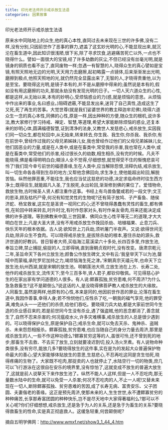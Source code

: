 ```yaml
---
title: 印光老法师开示戒杀放生法语
categories: 因果故事
---
```


	   
印光老法师开示戒杀放生法语

原来水中同陆地上的众生,他的真心本性,直同过去未来现在三世的许多佛,没有二样,没有分别,只因前世作了恶事的罪力,遮盖了这玄妙光明的心,不能显现出来,就沉沦在畜生道中,因此知识很浅陋,很下劣,除了寻求饮食,逃避痛苦死亡以外,一点也不晓得什么。譬如一面很大的宝镜,经了许多劫数的灰尘,不但已经没有丝毫光明,就是镜身的铜质也看不出了,直同废物一样;忽遇一有智慧的人,晓得众生的真心譬如是宝镜,有照天照地无边的光明,天天用力去磨擦,起初略露一点镜体,后来渐渐发出光明,磨擦到极点,他照天照地的光,就仍然完全显露出来了,无智的人,才晓得贵重他,以为是至宝。要晓得这光明,是镜子本有的,并不是从磨擦中得来的;虽然说是本有的,假如没有用这磨擦的功夫,那就永劫没有发现光明的日子。一切人天六道众生的心性,都是这样,从无始以来,本有的妙明心,受烦恼惑业的力(惑,就是烦恼的意思。从烦恼中作出来的事业,名曰惑业。)阻碍遮蔽,不能显发出来,迷背了自己真性,造成这生了又死,死了再生的苦事。大觉世尊(就是我们娑婆世界的教主释迦牟尼佛),晓得六道众生一念的真心本性,同佛的心性,原是一样,因出种种的方便,随众生的根机,说许多法,教大家修行学习持戒、禅定、智慧,等道理,希望大家能断除烦恼的惑业,还复本来的妙明心体,圆满福德智慧,证到清净的法身,又教世人发慈悲心,戒杀放生,实因我们同一切众生,都在轮回中,从无始来,转来转去,你生我、我生你,你杀我、我杀你,有在前世中,曾经作过我的父母兄弟姊妹儿女,我也曾经作过他们的父母兄弟姊妹儿女,他们因恶业的力量,或是在人类中,或是在畜类中,常受我的杀害,我也常在人类中,或是在畜类中,常受他们的杀害,经过很长久的劫数,相生相杀,没有完的时候。凡夫不能晓得,佛是看得明明白白;糊涂人全不觉得,仔细想想,就觉得受不住的惭愧悲哀可怜了!我们现今幸亏前世的福德善缘,生在人类中,应当解除怨恨,消释仇结,戒杀放生,叫一切生命各各得到生存的地方;又帮他念佛回向,求生净土,使他能超出轮回,解脱苦恼。纵然他罪恶重,不能往生,我也应当仗这慈悲的功德,决定求临命终时往生西方净土;既得往生,就能超凡入圣,了生脱死,永出轮回,渐渐修到佛的果位了。爱惜物命,救放生物,古时候圣人贤人都注重作这事。书经上有鸟兽鱼鳖咸若的一段文字;文王的恩泽,顾及枯朽尸骨,何况有知觉灵性的生物呢?还有简子放鸠、子产畜鱼、随侯济蛇、杨宝救雀,这实在是圣贤一视同仁的心;还不曾晓得愚蠢有灵性的畜生,都有佛性,在轮回中转来转去,时升时沈,有时作怨家对头,有时作亲友骨肉,将来还能决定成佛的许多道理。等到佛教来中国,三世因果、佛同众生心性平等无二的道理,才大大明白在世上;凡是大圣大贤,没有不用戒杀放生作挽回杀劫、培植福果、止息刀兵、快乐天年的根本依据。古人说:欲知世上刀兵劫,须听屠门半夜声。又说:欲得世间无兵劫,除非众生不食肉。可以晓得戒杀放生,是拔除杀劫的根本,塞住杀劫的源头,救济世道的好教训。昔日智者大师,买临海江扈溪梁六十多处,长四百多里,作放生池,奉旨立碑,禁止捕捉,偷捉的人,立即得祸,直到唐朝贞观时代,没有改变。唐肃宗乾元二年,圣旨命天下各州立放生池;颜鲁公作放生碑文,文中有云:‘我皇举天下以为池,罄域中而蒙福,承陀罗尼加持之力,竭烦恼海生死之津。’宋朝真宗天禧元年,也命天下立放生池;杭州西湖,就是宋朝的放生池。明朝莲池大师,立放生池在上方、长寿二处,他作的戒杀放生文,流传天下;至今三百多年,贤人君子,都钦仰敬佩。可见得慈心护生的在家出家有学问道德的人很多。有人说:鳏寡孤独,贫穷患难,何不周济?为什么急急救畜生?这不是颠倒么?说这话的人,是没晓得佛菩萨教人戒杀放生的大缘故。人同畜生,虽然是两样,他原有的心性,本来是同的,他因前世作恶的罪业,沦落在畜生道中,我因作善事,幸得人身;若不怜悯他们,任性杀了吃,一朝我的福气享完,他的罪受满,难免从头一一还他们的杀债,给他们吞吃。要晓得刀兵大劫,都是大家前世同今生造的杀业感召来的,若是前世同今生没有杀业,遇了强盗贼,他的恶念都消了,善念就生了,自然不忍来杀害的;何况瘟疫水火,许多灾难横事,戒杀放生的人总是很少遇到的。可以晓得保护众生,原是保护自己;戒杀生命,就可以免去天杀、鬼神杀、盗贼杀、未来怨怨相报杀。鳏寡孤独,贫穷患难,也应当随自己的身分力量去周济,那里是戒杀放生的人,一些不作这种功德么?鳏寡贫穷这等的人,虽很可怜,还不曾到死的地步;那畜生不去救、不去买了放生,立刻就要凌迟割切,投入汤火烹煮。有人说物命种类很多,没有穷尽,能放几多?要晓得放生的这件事,实在是为的发起大众普遍保护物命最大的善心;望大家能够体贴放生的意思,生慈悲心,不忍再吃这同是贪生怕死,晓得疼痛的生物了。大家既不吃肉,那捉卖的人也就停止了,水陆空行一切的物类,庶几可以飞行游泳在这很自在安乐的境界里,没有惊怕了,这就变成不放生的普遍大放生了,这就是前人说拏天下来作放生池了。纵然不能人人这样,但是一人不忍吃肉,那无量数水陆中的生命,就可以免受一人杀害;何况不忍吃肉的人,不止一人呢!又替未来现在一切人,断除鳏寡孤独、贫穷患难的苦因,成了长寿无病、富贵安乐、父子团圆、夫妻偕老的善缘。这正是预先周济,使那未来的人,生生世世,永不遭鳏寡贫穷的种种痛苦,长享那寿富团圆的种种快乐,岂不是尽天地中大家得著福利么?那可以不关心呢?你们仔细想想,戒杀放生,还是急于为人的关系,还是急于为畜生的关系?要晓得救畜生的性命,实是真正彻底救人。这缓急轻重,何尝颠倒呢?

摘自五明学佛网：http://www.wmxf.net/show3_1_44_4.htm